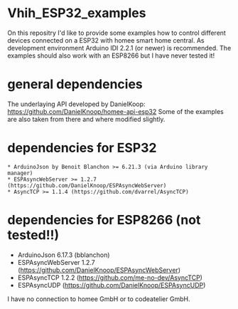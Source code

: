 # Vhih_ESP32_examples
On this repositry I'd like to provide some examples how to control different devices connected on a ESP32 with homee smart home central.
As development environment Arduino IDI 2.2.1 (or newer) is recommended. 
The examples should also work with an ESP8266 but I have never tested it!

# general dependencies
The underlaying API developed by DanielKoop: https://github.com/DanielKnoop/homee-api-esp32
Some of the examples are also taken from there and where modified slightly.

# dependencies for ESP32
    * ArduinoJson by Benoit Blanchon >= 6.21.3 (via Arduino library manager)
    * ESPAsyncWebServer >= 1.2.7 (https://github.com/DanielKnoop/ESPAsyncWebServer)
    * AsyncTCP >= 1.1.4 (https://github.com/dvarrel/AsyncTCP)

# dependencies for ESP8266 (not tested!!)
   * ArduinoJson 6.17.3 (bblanchon)
   * ESPAsyncWebServer 1.2.7 (https://github.com/DanielKnoop/ESPAsyncWebServer)
   * ESPAsyncTCP 1.2.2 (https://github.com/me-no-dev/AsyncTCP)
   * ESPAsyncUDP (https://github.com/DanielKnoop/ESPAsyncUDP)


I have no connection to homee GmbH or to codeatelier GmbH. 
